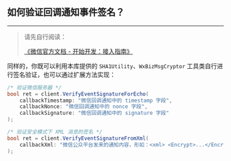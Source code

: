 ﻿## 如何验证回调通知事件签名？

---

> 请先自行阅读：
>
> [《微信官方文档 - 开始开发：接入指南》](https://developers.weixin.qq.com/doc/offiaccount/Basic_Information/Access_Overview.html)

同样的，你既可以利用本库提供的 `SHA1Utility`、`WxBizMsgCryptor` 工具类自行进行签名验证，也可以通过扩展方法实现：

```csharp
/* 验证微信服务器 */
bool ret = client.VerifyEventSignatureForEcho(
    callbackTimestamp: "微信回调通知中的 timestamp 字段",
    callbackNonce: "微信回调通知中的 nonce 字段",
    callbackSignature: "微信回调通知中的 signature 字段"
);

/* 验证安全模式下 XML 消息的签名 */
bool ret = client.VerifyEventSignatureFromXml(
    callbackXml: "微信公众平台发来的通知内容，形如：<xml> <Encrypt>...</Encrypt> </xml>"
);
```

